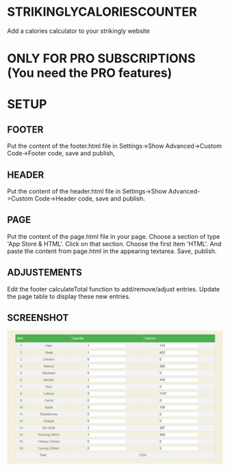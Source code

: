 # STRIKINGLYCALORIESCOUNTER
Add a calories calculator to your strikingly website

# ONLY FOR PRO SUBSCRIPTIONS (You need the PRO features)

# SETUP
## FOOTER
Put the content of the footer.html file in Settings->Show Advanced->Custom Code->Footer code, save and publish,

## HEADER
Put the content of the header.html file in Settings->Show Advanced->Custom Code->Header code, save and publish.

## PAGE
Put the content of the page.html file in your page. Choose a section of type 'App Store & HTML'. Click on that section. Choose the first item 'HTML'. And paste the content from page.html in the appearing textarea. Save, publish.

## ADJUSTEMENTS
Edit the footer calculateTotal function to add/remove/adjust entries.
Update the page table to display these new entries.

## SCREENSHOT
![alt text](https://github.com/vinny59200/STRIKINGLYCALORIESCOUNTER/blob/main/screenshot.png?raw=true)
